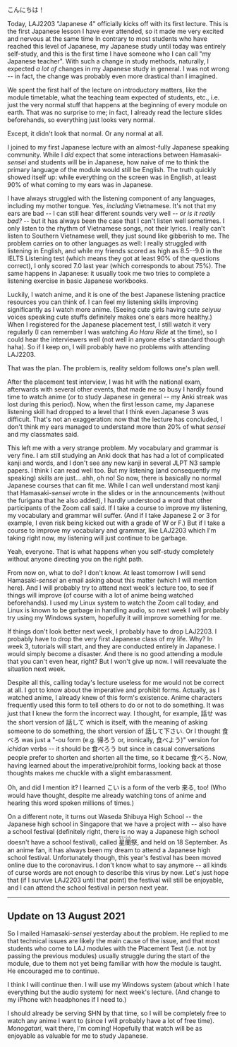 こんにちは！

Today, LAJ2203 "Japanese 4" officially kicks off with its first lecture. This
is the first Japanese lesson I have ever attended, so it made me very excited
and nervous at the same time In contrary to most students
who have reached this level of Japanese, my Japanese study until today was
entirely self-study, and this is the first time I have someone who I can call
"my Japanese teacher". With such a change in study methods, naturally, I
expected *a lot of* changes in my Japanese study in general. I was not
wrong -- in fact, the change was probably even more drastical than I imagined.

We spent the first half of the lecture on introductory matters, like the module
timetable, what the teaching team expected of students, etc., i.e. just the
very normal stuff that happens at the beginning of every module on earth. That
was no surprise to me; in fact, I already read the lecture slides beforehands,
so everything just looks very normal.

Except, it didn't look that normal. Or any normal at all.

I joined to my first Japanese lecture with an almost-fully Japanese speaking
community. While I *did* expect that some interactions between
Hamasaki-*sensei* and students will be in Japanese, how naive of me to
think the primary language of the module would still be English. The truth
quickly showed itself up: while everything on the screen was in English, at
least 90% of what coming to my ears was in Japanese.

I have always struggled with the listening component of any languages, including
my mother tongue. Yes, *including* Vietnamese. It's not that my ears are
bad -- I can still hear different sounds very well -- *or is it really bad?*
-- but it has always been the case that I can't listen well sometimes. I only
listen to the rhythm of Vietnamese songs, not their lyrics. I really can't
listen to Southern Vietnamese well, they just sound like gibberish to me. The
problem carries on to other languages as well: I really struggled with listening
in English, and while my friends scored as high as 8.5--9.0 in the IELTS
Listening test (which means they got at least 90% of the questions correct), I
only scored 7.0 last year (which corresponds to about 75%). The same happens in
Japanese: it usually took me two tries to complete a listening exercise in basic
Japanese workbooks.

Luckily, I watch anime, and it is one of the best Japanese listening practice
resources you can think of. I can feel my listening skills improving
significantly as I watch more anime. (Seeing cute girls having cute *seiyuu*
voices speaking cute stuffs definitely makes one's ears more healthy.) When I
registered for the Japanese placement test, I still watch it very regularly (I
can remember I was watching *Ao Haru Ride* at the time), so I could hear
the interviewers well (not well in anyone else's standard though haha). So if I keep on,
I will probably have no problems with attending LAJ2203.

That was the plan. The problem is, reality seldom follows one's plan well.

After the placement test interview, I was hit with the national exam, afterwards
with several other events, that made me so busy I hardly found time to watch
anime (or to study Japanese in general -- my Anki streak was lost during this
period). Now, when the first lesson came, my Japanese listening skill had
dropped to a level that I think even Japanese 3 was difficult. That's not an
exaggeration: now that the lecture has concluded, I don't think my ears managed
to understand more than 20% of what *sensei* and my classmates said.

This left me with a very strange problem. My vocabulary and grammar is very
fine. I am still studying an Anki dock that has had a lot of complicated kanji
and words, and I don't see any new kanji in several JLPT N3 sample papers. I
think I can read well too. But my listening (and consequently my speaking) skills
are just... ahh, oh no! So now, there is basically no normal Japanese courses
that can fit me. While I can well understand most kanji that Hamasaki-*sensei*
wrote in the slides or in the announcements (without the furigana that he also
added), I hardly understood a word that other participants of the Zoom call said.
If I take a course to improve my listening, my vocabulary and grammar will
suffer. (And if I take Japanese 2 or 3 for example, I even risk being kicked out
with a grade of W or F.) But if I take a course to improve my vocabulary and
grammar, like LAJ2203 which I'm taking right now, my listening will just continue
to be garbage.

Yeah, everyone. That is what happens when you self-study completely without
anyone directing you on the right path.

From now on, what to do? I don't know. At least tomorrow I will send
Hamasaki-*sensei* an email asking about this matter (which I will mention
here). And I will probably try to attend next week's lecture too, to see if
things will improve (of course with a lot of anime being watched beforehands).
I used my Linux system to watch the Zoom call today, and Linux is known to be
garbage in handling audio, so next week I will probably try using my Windows
system, hopefully it will improve something for me.

If things don't look better next week, I probably have to drop LAJ2203. I
probably have to drop the very first Japanese class of my life. Why? In week 3,
tutorials will start, and they are conducted entirely in Japanese. I would simply
become a disaster. And there is no good attending a module that you can't even
hear, right? But I won't give up now. I will reevaluate the situation next week.

Despite all this, calling today's lecture useless for me would not be correct at
all. I got to know about the imperative and prohibit forms. Actually, as I
watched anime, I already knew of this form's existence. Anime characters frequently
used this form to tell others to do or not to do something. It was just that I
knew the form the incorrect way. I thought, for example, 話せ was the short
version of 話して which is itself, with the meaning of asking someone to do
something, the short version of 話して下さい. Or I thought 食べろ was just a
"-ou form (e.g. 帰ろう or, ironically, 食べよう)" version for *ichidan* verbs
-- it should be 食べろう but since in casual conversations people prefer to shorten
and shorten all the time, so it became 食べろ. Now, having learned about the
imperative/prohibit forms, looking back at those thoughts makes me chuckle with
a slight embarassment.

Oh, and did I mention it? I learned こい is a form of the verb 来る, too! (Who
would have thought, despite me already watching tons of anime and hearing this
word spoken millions of times.)

On a different note, it turns out Waseda Shibuya High School -- the Japanese
high school in Singapore that we have a project with -- also have a school
festival (definitely right, there is no way a Japanese high school doesn't have
a school festival), called
<ruby>星<rp>（</rp><rt>せい</rt><rp>）</rp></ruby><ruby>蘭<rp>（</rp><rt>らん</rt><rp>）</rp></ruby>祭,
and held on 18
September. As an anime fan, it has always been my dream to attend a Japanese
high school festival. Unfortunately though, this year's festival has been moved
online due to the coronavirus. I don't know what to say anymore -- all kinds of
curse words are not enough to describe this virus by now. Let's just hope that
(if I survive LAJ2203 until that point) the festival will still be enjoyable,
and I can attend the school festival in person next year.

---

## Update on 13 August 2021

So I mailed Hamasaki-*sensei* yesterday about the problem. He replied to me that
technical issues are likely the main cause of the issue, and that most students
who come to LAJ modules with the Placement Test (i.e. not by passing the
previous modules) usually struggle during the start of the module, due to them
not yet being familiar with how the module is taught. He encouraged me to
continue.

I think I will continue then. I will use my Windows system (about which I hate
everything but the audio system) for next week's lecture. (And change to my
iPhone with headphones if I need to.)

I should already be serving SHN by that time, so I will be completely free to
watch any anime I want to (since I will probably have a lot of free time).
*Monogatari*, wait there, I'm coming! Hopefully that watch will be as enjoyable
as valuable for me to study Japanese.
